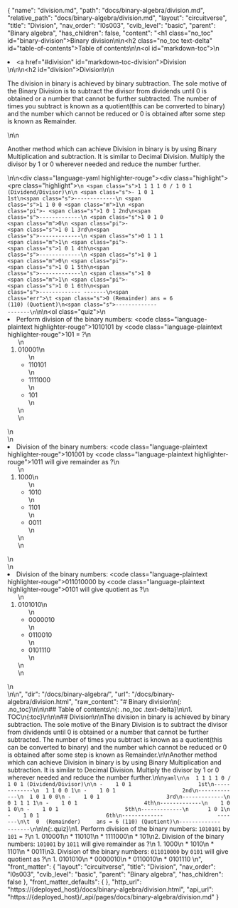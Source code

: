 {
  "name": "division.md",
  "path": "docs/binary-algebra/division.md",
  "relative_path": "docs/binary-algebra/division.md",
  "layout": "circuitverse",
  "title": "Division",
  "nav_order": "l0s003",
  "cvib_level": "basic",
  "parent": "Binary algebra",
  "has_children": false,
  "content": "<h1 class=\"no_toc\" id=\"binary-division\">Binary division</h1>\n\n<h2 class=\"no_toc text-delta\" id=\"table-of-contents\">Table of contents</h2>\n\n<ol id=\"markdown-toc\">\n  <li><a href=\"#division\" id=\"markdown-toc-division\">Division</a></li>\n</ol>\n\n<h2 id=\"division\">Division</h2>\n\n<p>The division in binary is achieved by binary subtraction. The sole motive of the Binary Division is to subtract the divisor from dividends until 0 is obtained or a number that cannot be further subtracted. The number of times you subtract is known as a quotient(this can be converted to binary) and the number which cannot be reduced or 0 is obtained after some step is known as Remainder.</p>\n\n<p>Another method which can achieve Division in binary is by using Binary Multiplication and subtraction. It is similar to Decimal Division. Multiply the divisor by 1 or 0 wherever needed and reduce the number further.</p>\n\n<div class=\"language-yaml highlighter-rouge\"><div class=\"highlight\"><pre class=\"highlight\"><code>\n  <span class=\"s\">1 1 1 1 0 / 1 0 1 (Dividend/Divisor)</span>\n\n <span class=\"s\">-    1 0 1                     1st</span>\n<span class=\"s\">-------------</span>\n  <span class=\"s\">1 1 0 0 </span><span class=\"m\">1</span>\n <span class=\"pi\">-</span>    <span class=\"s\">1 0 1                     2nd</span>\n<span class=\"s\">-------------</span>\n  <span class=\"s\">1 0 1 0 </span><span class=\"m\">0</span>\n <span class=\"pi\">-</span>    <span class=\"s\">1 0 1                     3rd</span>\n<span class=\"s\">-------------</span>\n  <span class=\"s\">0 1 1 1 </span><span class=\"m\">1</span>\n <span class=\"pi\">-</span>    <span class=\"s\">1 0 1                     4th</span>\n<span class=\"s\">-------------</span>\n    <span class=\"s\">1 0 1 </span><span class=\"m\">0</span>\n <span class=\"pi\">-</span>    <span class=\"s\">1 0 1                     5th</span>\n<span class=\"s\">-------------</span>\n      <span class=\"s\">1 0 </span><span class=\"m\">1</span>\n <span class=\"pi\">-</span>    <span class=\"s\">1 0 1                     6th</span>\n<span class=\"s\">-------------                 -------</span>\n<span class=\"err\">\t</span>  <span class=\"s\">0  (Remainder)     ans = 6 (110) (Quotient)</span>\n<span class=\"s\">-------------                 -------</span>\n</code></pre></div></div>\n\n<ol class=\"quiz\">\n  <li>Perform division of the binary numbers: <code class=\"language-plaintext highlighter-rouge\">1010101</code> by <code class=\"language-plaintext highlighter-rouge\">101</code> = ?\n    <ol>\n      <li>010001\n        <ul>\n          <li>110101</li>\n          <li>1111000</li>\n          <li>101</li>\n        </ul>\n      </li>\n    </ol>\n  </li>\n  <li>Division of the binary numbers: <code class=\"language-plaintext highlighter-rouge\">101001</code> by <code class=\"language-plaintext highlighter-rouge\">1011</code> will give remainder as ?\n    <ol>\n      <li>1000\n        <ul>\n          <li>1010</li>\n          <li>1101</li>\n          <li>0011</li>\n        </ul>\n      </li>\n    </ol>\n  </li>\n  <li>Division of the binary numbers: <code class=\"language-plaintext highlighter-rouge\">011010000</code> by <code class=\"language-plaintext highlighter-rouge\">0101</code> will give quotient as ?\n    <ol>\n      <li>0101010\n        <ul>\n          <li>0000010</li>\n          <li>0110010</li>\n          <li>0101110</li>\n        </ul>\n      </li>\n    </ol>\n  </li>\n</ol>\n",
  "dir": "/docs/binary-algebra/",
  "url": "/docs/binary-algebra/division.html",
  "raw_content": "# Binary division\n{: .no_toc}\n\n\n## Table of contents\n{: .no_toc .text-delta}\n\n1. TOC\n{:toc}\n\n\n## Division\n\nThe division in binary is achieved by binary subtraction. The sole motive of the Binary Division is to subtract the divisor from dividends until 0 is obtained or a number that cannot be further subtracted. The number of times you subtract is known as a quotient(this can be converted to binary) and the number which cannot be reduced or 0 is obtained after some step is known as Remainder.\n\nAnother method which can achieve Division in binary is by using Binary Multiplication and subtraction. It is similar to Decimal Division. Multiply the divisor by 1 or 0 wherever needed and reduce the number further.\n\n```yaml\n\n  1 1 1 1 0 / 1 0 1 (Dividend/Divisor)\n\n -    1 0 1                     1st\n-------------\n  1 1 0 0 1\n -    1 0 1                     2nd\n-------------\n  1 0 1 0 0\n -    1 0 1                     3rd\n-------------\n  0 1 1 1 1\n -    1 0 1                     4th\n-------------\n    1 0 1 0\n -    1 0 1                     5th\n-------------\n      1 0 1\n -    1 0 1                     6th\n-------------                 -------\n\t  0  (Remainder)     ans = 6 (110) (Quotient)\n-------------                 -------\n```\n\n{:.quiz}\n1. Perform division of the binary numbers: `1010101` by `101` = ?\n   1. 010001\n   * 110101\n   * 1111000\n   * 101\n2. Division of the binary numbers: `101001` by `1011` will give remainder as ?\n   1. 1000\n   * 1010\n   * 1101\n   * 0011\n3. Division of the binary numbers: `011010000` by `0101` will give quotient as ?\n   1. 0101010\n   * 0000010\n   * 0110010\n   * 0101110 \n",
  "front_matter": {
    "layout": "circuitverse",
    "title": "Division",
    "nav_order": "l0s003",
    "cvib_level": "basic",
    "parent": "Binary algebra",
    "has_children": false
  },
  "front_matter_defaults": {
  },
  "http_url": "https://{deployed_host}/docs/binary-algebra/division.html",
  "api_url": "https://{deployed_host}/_api/pages/docs/binary-algebra/division.md"
}
